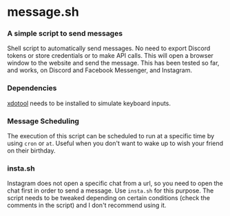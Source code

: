 # message.sh
### A simple script to send messages
Shell script to automatically send messages. No need to export Discord tokens or store credentials or to make API calls. This will open a browser window to the website and send the message.
This has been tested so far, and works, on Discord and Facebook Messenger, and Instagram.

### Dependencies
[xdotool](https://github.com/jordansissel/xdotool) needs to be installed to simulate keyboard inputs.

### Message Scheduling
The execution of this script can be scheduled to run at a specific time by using `cron` or `at`. Useful when you don't want to wake up to wish your friend on their birthday.

### insta.sh
Instagram does not open a specific chat from a url, so you need to open the chat first in order to send a message. Use `insta.sh` for this purpose. The script needs to be tweaked depending on certain conditions (check the comments in the script) and I don't recommend using it.